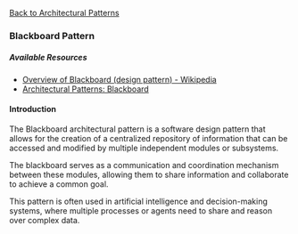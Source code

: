 [Back to Architectural Patterns](08-architectural-patterns.md)

### Blackboard Pattern

##### Available Resources

- [Overview of Blackboard (design pattern) - Wikipedia](<https://en.wikipedia.org/wiki/Blackboard_(design_pattern)>)
- [Architectural Patterns: Blackboard](http://www.openloop.com/softwareEngineering/patterns/architecturePattern/arch_Blackboard.htm)

#### Introduction

The Blackboard architectural pattern is a software design pattern that allows for the creation of a centralized repository of information that can be accessed and modified by multiple independent modules or subsystems.

The blackboard serves as a communication and coordination mechanism between these modules, allowing them to share information and collaborate to achieve a common goal.

This pattern is often used in artificial intelligence and decision-making systems, where multiple processes or agents need to share and reason over complex data.
